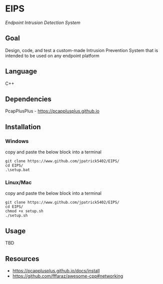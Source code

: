 # EIPS
_Endpoint Intrusion Detection System_

## Goal
Design, code, and test a custom-made Intrusion Prevention System that is intended to be used on any endpoint platform

## Language
C++

## Dependencies
PcapPlusPlus - https://pcapplusplus.github.io

## Installation
### Windows
copy and paste the below block into a terminal
```
git clone https://www.github.com/jpatrick5402/EIPS/
cd EIPS/
.\setup.bat

```
### Linux/Mac
copy and paste the below block into a terminal
```
git clone https://www.github.com/jpatrick5402/EIPS/
cd EIPS/
chmod +x setup.sh
./setup.sh

```
## Usage

TBD

## Resources
- https://pcapplusplus.github.io/docs/install
- https://github.com/fffaraz/awesome-cpp#networking
